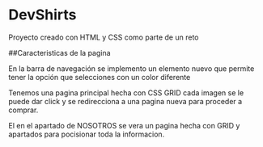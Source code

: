 # DevShirts
Proyecto creado con HTML y CSS como parte de un reto

##Caracteristicas de la pagina

En la barra de navegación se implemento un elemento nuevo que permite tener la opción 
que selecciones con un color diferente

Tenemos una pagina principal hecha con CSS GRID cada imagen se le puede 
dar click y se redirecciona a una pagina nueva para proceder a comprar.

El en el apartado de NOSOTROS se vera un pagina hecha con GRID y apartados
para pocisionar toda la informacion.
